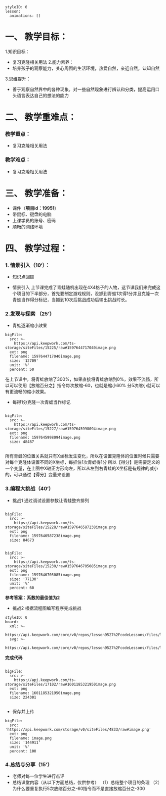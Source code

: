   
<style>
  .markdown-body hr {
    height: 1px;
  }
</style>





```@Lesson
styleID: 0
lesson:
  animations: []

```

# **一、	教学目标：**
1.知识目标：
* 复习克隆相关用法
2.能力素养：
* 培养孩子的观察能力，关心周围的生活环境，热爱自然，亲近自然，认知自然

3.思维提升：
* 善于观察自然界中的各种现象，对一些自然现象进行辨认和分类，提高运用口头语言表达自己的想法的能力

# **二、	教学重难点：**

### 教学重点：
* 复习克隆相关用法
### 教学难点：

* 复习克隆相关用法
# **三、	教学准备：**
* 课件（**项目id：19951**）
* 带鼠标、键盘的电脑
* 上课学员的账号、密码
* 顺畅的网络环境


# **四、	教学过程：**
### **1.	情景引入（10‘）：**
* 知识点回顾
  
 * 情景引入
   上节课完成了青蛙随机出现在4X4格子的人物，这节课我们来完成这个项目的下半部分，首先要制定游戏规则，没抓到青蛙1次得1分并且克隆一次青蛙当作得分标记，当抓到10次后挑战成功后输出挑战时长。


   
 
### **2.发现与探索	（25’）**
* 青蛙逐渐缩小效果
 
```@BigFile
bigFile:
  src: >-
    https://api.keepwork.com/ts-storage/siteFiles/15225/raw#1597644717040image.png
  ext: png
  filename: 1597644717040image.png
  size: '12709'
  unit: '%'
  percent: 50

```

  在上节课中，将青蛙放缩了300%，如果直接将青蛙放缩到0%，效果不流畅，所以可以使用【放缩百分之】指令每次放缩-60，也就是缩小60% 分5次缩小就可以有更流畅的缩小效果。
* 每得1分克隆一次青蛙当作标记
 
```@BigFile

bigFile:
  src: >-
    https://api.keepwork.com/ts-storage/siteFiles/15227/raw#1597645998094image.png
  ext: png
  filename: 1597645998094image.png
  size: 48487
          
```

  所有青蛙的位置关系就只有X坐标发生变化，所以在设置克隆体的位置时候只需要对每个克隆体设置不同的X坐标，每抓住1次青蛙得1分 所以【得分】是需要定义的一个变量，在上图中X轴正方形向左，所以从左到右青蛙的X坐标是有规律的减小的，可以通过【得分】变量来设置

### **3.编程大挑战（40‘）**
 
* 挑战1
  通过调试设置参数让青蛙整齐排列
  
 
```@BigFile

bigFile:
  src: >-
    https://api.keepwork.com/ts-storage/siteFiles/15228/raw#1597646587238image.png
  ext: png
  filename: 1597646587238image.png
  size: 84673
          
```


```@BigFile
bigFile:
  src: >-
    https://api.keepwork.com/ts-storage/siteFiles/15230/raw#1597646705085image.png
  ext: png
  filename: 1597646705085image.png
  size: '77130'
  unit: '%'
  percent: 60

```
**参考答案：系数的最佳值为2**
* 挑战2
  根据流程图编写程序完成挑战



```@Board
styleID: 0
board:
  xml: >-
    https://api.keepwork.com/core/v0/repos/lesson9527%2FcodeLessons/files/lesson9527%2FcodeLessons%2F_config%2Fboard%2F%E7%9C%BC%E7%96%BE%E6%89%8B%E5%BF%AB%E4%B8%8B.xml
  svg: >-
    https://api.keepwork.com/core/v0/repos/lesson9527%2FcodeLessons/files/lesson9527%2FcodeLessons%2F_config%2Fboard%2F%E7%9C%BC%E7%96%BE%E6%89%8B%E5%BF%AB%E4%B8%8B.svg

```
**完成代码**
 
```@BigFile

bigFile:
  src: >-
    https://api.keepwork.com/ts-storage/siteFiles/17102/raw#1601185321950image.png
  ext: png
  filename: 1601185321950image.png
  size: 224301
          
```
* 保存并上传
 
```@BigFile
bigFile:
  src: 'https://api.keepwork.com/storage/v0/siteFiles/4833/raw#image.png'
  ext: png
  filename: image.png
  size: '144911'
  unit: '%'
  percent: 100

```




### **4.总结与分享（15‘）**
* 老师对每一位学生进行点评
* 总结课堂内容（从以下方面总结，仅供参考）
   （1）总结整个项目的条理
   （2）为什么要重复执行5次放缩百分之-60指令而不是直接放缩百分之-300